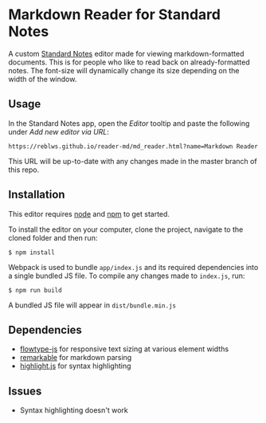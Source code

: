 # Markdown Reader for Standard Notes

A custom [Standard Notes](https://standardnotes.org/) editor made for viewing markdown-formatted documents. This is for people who like to read back on already-formatted notes. The font-size will dynamically change its size depending on the width of the window.




## Usage
In the Standard Notes app, open the *Editor* tooltip and paste the following under *Add new editor via URL*:

```https://reblws.github.io/reader-md/md_reader.html?name=Markdown Reader```

This URL will be up-to-date with any changes made in the master branch of this repo.

## Installation

This editor requires [node](https://nodejs.org/) and [npm](https://www.npmjs.com/) to get started. 

To install the editor on your computer, clone the project, navigate to the cloned folder and then run:

```
$ npm install
```

Webpack is used to bundle ```app/index.js``` and its required dependencies into a single bundled JS file. To compile any changes made to ```index.js```, run:

```
$ npm run build
```

A bundled JS file will appear in ```dist/bundle.min.js```



## Dependencies
- [flowtype-js](https://www.npmjs.com/package/flowtype-js) for responsive text sizing at various element widths
- [remarkable](https://github.com/jonschlinkert/remarkable) for markdown parsing
- [highlight.js](https://highlightjs.org/) for syntax highlighting

## Issues
 - Syntax highlighting doesn't work